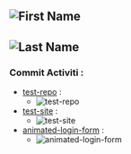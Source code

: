![First Name](https://img.shields.io/badge/First_Name-Yashar-blue)
---
![Last Name](https://img.shields.io/badge/Last_Name-Mohammadi-blue)
---
### Commit Activiti :
- [test-repo](https://github.com/Yasharmohamadi/test-repo) : 
  - ![test-repo](https://img.shields.io/github/commit-activity/m/Yasharmohamadi/test-repo)
- [test-site](https://github.com/Yasharmohamadi/test-site) : 
  - ![test-site](https://img.shields.io/github/commit-activity/m/Yasharmohamadi/test-site)
- [animated-login-form](https://github.com/Yasharmohamadi/animated-login-form) : 
  - ![animated-login-form](https://img.shields.io/github/commit-activity/m/Yasharmohamadi/animated-login-form)
